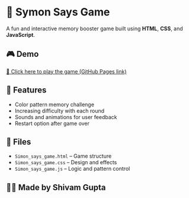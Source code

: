 # 🧠 Symon Says Game

A fun and interactive memory booster game built using **HTML**, **CSS**, and **JavaScript**.

## 🎮 Demo

[🔗 Click here to play the game (GitHub Pages link)](https://your-username.github.io/symon-says-game)

## 🚀 Features

- Color pattern memory challenge
- Increasing difficulty with each round
- Sounds and animations for user feedback
- Restart option after game over

## 📁 Files

- `Simon_says_game.html` – Game structure  
- `Simon_says_game.css` – Design and effects  
- `Simon_says_game.js` – Logic and pattern control

## 👨‍💻 Made by Shivam Gupta
